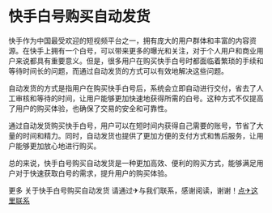 # 快手白号购买自动发货

快手作为中国最受欢迎的短视频平台之一，拥有庞大的用户群体和丰富的内容资源。在快手上拥有一个白号，可以带来更多的曝光和关注，对于个人用户和商业用户来说都具有重要意义。但是，很多用户在购买快手白号时都面临着繁琐的手续和等待时间长的问题，而通过自动发货的方式可以有效地解决这些问题。

自动发货的方式是指用户在购买快手白号后，系统会立即自动进行交付，省去了人工审核和等待的时间，让用户能够更加快速地获得所需的白号。这种方式不仅提高了用户的购买体验，也确保了交易的安全和可靠性。

通过自动发货购买快手白号，用户可以在短时间内获得自己需要的账号，节省了大量的时间和精力。同时，自动发货也提供了更加方便的支付方式和售后服务，让用户能够更加放心地进行购买。

总的来说，快手白号购买自动发货是一种更加高效、便利的购买方式，能够满足用户对于快速获取白号的需求，提升用户的购买体验。

更多 关于快手白号购买自动发货 请通过✈与我们联系，感谢阅读，谢谢！[点✈这里联系](https://www.k02.cc)
